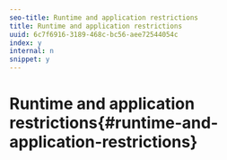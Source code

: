 ```yaml
---
seo-title: Runtime and application restrictions
title: Runtime and application restrictions
uuid: 6c7f6916-3189-468c-bc56-aee72544054c
index: y
internal: n
snippet: y
---
```


# Runtime and application restrictions{#runtime-and-application-restrictions}


